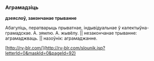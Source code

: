 ### Аграмадзіць
**дзеяслоў, закончанае трыванне**

Абагуліць, ператварыць прыватнае, індывідуальнае ў калектыўна-грамадскае. А. зямлю. А. жывёлу. || незакончанае трыванне: аграмаджваць. || назоўнік: аграмаджанне.

<a rel="author">[http://rv-blr.com/](http://rv-blr.com/slounik.jsp?letterId=0&maskId=0&pageId=92)</a>
